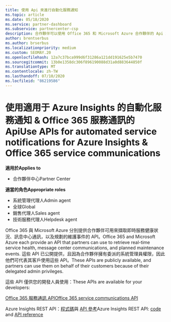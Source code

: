 ```yaml
---
title: 使用 Api 來進行自動化服務通知
ms.topic: article
ms.date: 05/18/2020
ms.service: partner-dashboard
ms.subservice: partnercenter-csp
description: 合作夥伴可以使用 Office 365 和 Microsoft Azure 合作夥伴的 Api 來進行即時服務健全狀況、訊息中心通訊，以及預定的維護事件。
author: brentserbus
ms.author: brserbus
ms.localizationpriority: medium
ms.custom: SEOMAY.20
ms.openlocfilehash: 12a7c37bca999d6f31286a121dd191625e5b7470
ms.sourcegitcommit: 13b0e1358dc306f896190088d31a0d883644850f
ms.translationtype: MT
ms.contentlocale: zh-TW
ms.lasthandoff: 07/10/2020
ms.locfileid: "86219586"
---
```

# <a name="use-apis-for-automated-service-notifications-for-azure-insights--office-365-service-communications"></a><span data-ttu-id="dad99-103">使用適用于 Azure Insights 的自動化服務通知 & Office 365 服務通訊的 Api</span><span class="sxs-lookup"><span data-stu-id="dad99-103">Use APIs for automated service notifications for Azure Insights & Office 365 service communications</span></span>

<span data-ttu-id="dad99-104">**適用於**</span><span class="sxs-lookup"><span data-stu-id="dad99-104">**Applies to**</span></span>

-  <span data-ttu-id="dad99-105">合作夥伴中心</span><span class="sxs-lookup"><span data-stu-id="dad99-105">Partner Center</span></span>

<span data-ttu-id="dad99-106">**適當的角色**</span><span class="sxs-lookup"><span data-stu-id="dad99-106">**Appropriate roles**</span></span>

- <span data-ttu-id="dad99-107">系統管理代理人</span><span class="sxs-lookup"><span data-stu-id="dad99-107">Admin agent</span></span>
- <span data-ttu-id="dad99-108">全球</span><span class="sxs-lookup"><span data-stu-id="dad99-108">Global</span></span> 
- <span data-ttu-id="dad99-109">銷售代理人</span><span class="sxs-lookup"><span data-stu-id="dad99-109">Sales agent</span></span>
- <span data-ttu-id="dad99-110">技術服務代理人</span><span class="sxs-lookup"><span data-stu-id="dad99-110">Helpdesk agent</span></span>

<span data-ttu-id="dad99-111">Office 365 與 Microsoft Azure 分別提供合作夥伴可用來擷取即時服務健康狀況、訊息中心通訊，以及規劃的維護事件的 API。</span><span class="sxs-lookup"><span data-stu-id="dad99-111">Office 365 and Microsoft Azure each provide an API that partners can use to retrieve real-time service health, message center communications, and planned maintenance events.</span></span> <span data-ttu-id="dad99-112">這些 API 已公開提供，且因為合作夥伴擁有委派的系統管理員權限，因此他們可代表其客戶使用這些 API。</span><span class="sxs-lookup"><span data-stu-id="dad99-112">These APIs are publicly available, and partners can use them on behalf of their customers because of their delegated admin privileges.</span></span>

<span data-ttu-id="dad99-113">這些 API 僅供您的開發人員使用：</span><span class="sxs-lookup"><span data-stu-id="dad99-113">These APIs are available for your developers:</span></span>

[<span data-ttu-id="dad99-114">Office 365 服務通訊 API</span><span class="sxs-lookup"><span data-stu-id="dad99-114">Office 365 service communications API</span></span>](https://go.microsoft.com/fwlink/p/?LinkId=616899)

<span data-ttu-id="dad99-115">Azure Insights REST API：[程式碼](https://go.microsoft.com/fwlink/p/?LinkId=617299)與 [API 參考](https://go.microsoft.com/fwlink/p/?LinkId=617300)</span><span class="sxs-lookup"><span data-stu-id="dad99-115">Azure Insights REST API: [code](https://go.microsoft.com/fwlink/p/?LinkId=617299) and [API reference](https://go.microsoft.com/fwlink/p/?LinkId=617300)</span></span>

 

 



